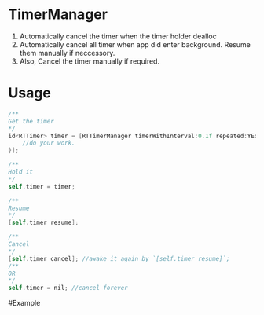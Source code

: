 # TimerManager
1. Automatically cancel the timer when the timer holder dealloc
2. Automatically cancel all timer when app did enter background. Resume them manually if neccessory.
3. Also, Cancel the timer manually if required.

# Usage
``` Objective-C
/**
Get the timer
*/
id<RTTimer> timer = [RTTimerManager timerWithInterval:0.1f repeated:YES block:^{
	//do your work.
}];

/**
Hold it
*/
self.timer = timer;

/**
Resume
*/
[self.timer resume];

/**
Cancel
*/
[self.timer cancel]; //awake it again by `[self.timer resume]`;
/**
OR
*/
self.timer = nil; //cancel forever

```


#Example
 

